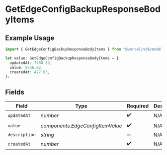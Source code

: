 # GetEdgeConfigBackupResponseBodyItems

## Example Usage

```typescript
import { GetEdgeConfigBackupResponseBodyItems } from "@vercel/sdk/models/operations/getedgeconfigbackup.js";

let value: GetEdgeConfigBackupResponseBodyItems = {
  updatedAt: 7780.39,
  value: 8756.92,
  createdAt: 427.63,
};
```

## Fields

| Field                            | Type                             | Required                         | Description                      |
| -------------------------------- | -------------------------------- | -------------------------------- | -------------------------------- |
| `updatedAt`                      | *number*                         | :heavy_check_mark:               | N/A                              |
| `value`                          | *components.EdgeConfigItemValue* | :heavy_check_mark:               | N/A                              |
| `description`                    | *string*                         | :heavy_minus_sign:               | N/A                              |
| `createdAt`                      | *number*                         | :heavy_check_mark:               | N/A                              |